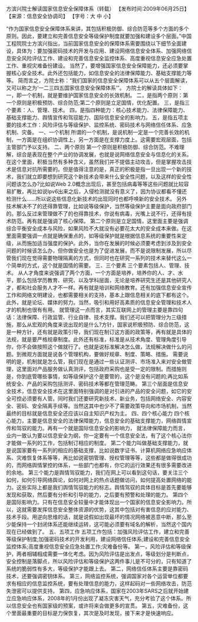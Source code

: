 方滨兴院士解读国家信息安全保障体系（转载）
【发布时间:2009年06月25日】 【来源：信息安全协调司】 【字号：大 中 小】
 

“作为国家信息安全保障体系来讲，其包括积极防御、综合防范等多个方面的多个原则。因此，要建立和完善信息安全等级保护制度就要加强和建设多个层面。”中国工程院院士方滨兴指出，当前国家信息安全的保障体系需要围绕以下细节全面建设，具体为：要加强密码技术的开发与应用、建设网络信息安全体系、加强网络信息安全风险评估工作、建设和完善信息安全监控体系、高度重视信息安全应急处置工作、重视灾难备份建设。
当然了，要增强国家信息安全保障能力，还必须要掌握核心安全技术。此外还包括能力，如信息安全的法律保障能力、基础支撑能力等等。
简而言之，方院士称：“我们国家的信息安全保障体系可以从五个层面解读，又可以称之为‘一二三四五国家信息安全保障体系’”。
方院士的解读具体如下：
一，即一个机制，就是要维护国家信息安全的长效机制。
二，是指两个原则：第一个原则是积极预防、综合防范;第二个原则是立足国情，优化配置。
三，是指三个要素：人、管理、技术。
四，是指四种能力：核心技术能力、法律保障能力、基础支撑能力、舆情宣传和驾驭能力、国际信息安全的影响力。
五，是指五项主要的技术工作：风险评估与等级保护、监控系统、密码技术与网络信任体系、应急机制、灾备。
一、一个机制
所谓的一个机制，是说机制一定是一个完善长效的机制，一方面是在组织协调性上，另一方面是在支撑力度上。这需要宏观层面，包括主管部门予以支持。
二、两个原则
第一个原则是积极防御、综合防范。不难理解，综合是表现在整个产业的协调发展，也就是说网络信息安全与信息化的关系。在这个里面，积极当然有多种含义，虽然我们并不提倡主动攻击，但是掌握攻击技术是信息对抗所需要的。但是值得注意的是，真正的积极是指一旦出现一个新的技术，我们就立即要想到研究这个新技术会带来什么安全性问题，以及这样的安全性问题该怎么办?比如说Web 2.0概念出现后，甚至包括病毒等等这些问题就比较容易扩散，再比如说Ipv6出来之后，入侵检测就没有意义了，因为协议都看不懂还检测什么……所以说这些信息化新技术的出现同时也都呼唤新的安全技术。
另外技术解决不了的还得靠管理，比如说等级保护，当然等级保护主要是面向政府部门的。那么反过来管理做不了的也得靠技术，你说有病毒，光嘴上说不行，还得有技术防范。再有就是强调了核心保障。
第二个原则是立足国情，这里面主要是强调综合平衡安全成本与风险，如果风险不大就没有必要花太大的安全成本来做。在这里面需要强调一点就是确保重点的，如等级保护就是根据信息系统的重要性来定级，从而施加适当强度的保护。此外，当你在发展的时候必须要考虑到涉及到安全问题的时候该怎么办，但你做安全也是为了促进发展，而不是说限制发展，所以尽管我们现在觉得需要物理隔离的方式，但同时也在研究一系列的技术来替代这么一个简单的方式，这个就是国情的需要。
三、三个要素
三个要素包括人、管理、技术。
从人才角度来说强调了两个方面，一个方面是培养，培养你的人、才、水平，那么包括学历教育、研究、以及学科层面，无论是培养研究生还是其他研究人才，都和社会服务人才不一样。再有就是培训和网络教育。还有加强信息安全宣传工作和网络文明建设，也都需要相关的支持，基本上跟信息相关的底下都有这个。此外，就是论坛、媒体的努力。当然，吸引和用好高素质的信息安全管理和技术人才的机制也很有有用。
就管理这一点而言，其实互联网上的管理主要是靠四句话：法律保障、行政监管、行业自律、技术支撑。我们还可以把管理分为三级措施，那么从宏观的角度来说出现的是什么?方针，国家说积极预防、综合防范，这是一种方针，还有就是政策引导，我们现在制订这方面的政策等，再有就是具体的法规，就是要严格规章制度。此外还有标准，标准是从技术角度、管理角度引导你，你不会做按照这个做就行了。也就是说标准解决怎么做，法规解决做什么的问题。到微观方面就是说各个管理机构，要做好规章、制度、策略、措施。
需要说明的是，机制就是怎么管，我们现在是通过一些认证测评、市场准入来对安全做管理，这里面对产品服务做认真测评，包括政府采购也是受一定的限制。而措施则是，你到底管哪些事情，如等级保护这个是要管的，这个是没有问题的;再比如系统安全、产品的采购包括测评、密码技术等都在管理范畴。
第三个层面是信息安全技术，信息安全技术在这里面特别强调的是对引进的产品的安全问题，如它的安全可控必须要有人管。同时我们还要研究新技术、新业务，包括网络安全、内容安全、密码、安全隔离手续等。当然这其中也少不了需要政策导向和市场机制，当然最终的目标就是信息安全还应该以自主知识产权为主。
四、四个核心能力
四个核心能力，主要是信息安全的法律保障能力，信息安全的基础支撑能力，网络舆情宣传和驾驭的能力。再有一个就是国际信息安全的影响力，
就法律保障能力而言，业内一致认为要以信息安全为纲，你一定要有一个信息安全法，有了这个核心法你才能做一系列的工作，包括制订相应的制度。
第二个能力叫做基础支撑能力，就是说国家要有一系列的相应的基础支撑，比如说数字证书、计算机网络应急响应体系、灾难恢复体系等等，再比如说密钥管理、授权管理等等，这些都是做得很成功的，而网络舆情掌控的体系，一些部门也都有，你它的运行效果还有很多需要改进的余地。
第三个能力是舆情驾驭能力，我们在网上可以看到这句话，要关注三个如何，如何引导网络舆论，如何对网上的热点话题做访问，如何提高处置网络的能力。这些实际上都是我们舆情驾驭能力的标志。舆情驾驭的具体目标是首先要能够发现和获取，然后要有分析和引导的能力，之后要有预警和处理的能力。
第四个是国际影响力。只有在信息安全较量中才能体现出一个国家的信息安全影响力。所以，这就需要发挥信息安全整体资源的优势，这其中包括对有害信息的应对能力、技术手段。用逆向思维的话，就是说假如出现最坏的情况网络被恶意中断，那么至少能保持一个封闭体系还能继续运转，这可能必须要有域名的解析，当然这个国内现在已经做到了。
五、五项工作
五项工作包括：加强风险评估工作，建立和完善等级保护制度;加强密码技术的开发利用，建设网络信任体系;建设和完善信息安全监控体系;高度重视信息安全应急处置工作;灾难备份等。
第一，风险评估和等级保护，两者相辅相成需要一体化考虑。因为风险评估是出发点，等级划分是判断点，安全控制是落脚点，所以风险评估和等级保护这两件事儿是不可分的，只有知道了系统的脆弱性有多大，等级保护才能跟上去。
第二，网络信任体系主要是靠密码技术，还要强调密钥体系。
第三，网络监控系统，强调国家对各个运营单位都要求有相应的信息监控系统，要有处理信息的能力，这样起码对一些网络攻击，防范失泄密可以提供支持。
第四，应急响应体系，国家在2003年SARS之后就开始建立应急响应体系，2008年的1月份出现了凝冻灾害天气，充分考验了这个体系。所以信息安全也有国家级的预案，或许将来会做更多的宣贯。
第五，灾难备份，这个里面最重要的目标是力保恢复，其次是及时发现，接下来才是快速响应。
